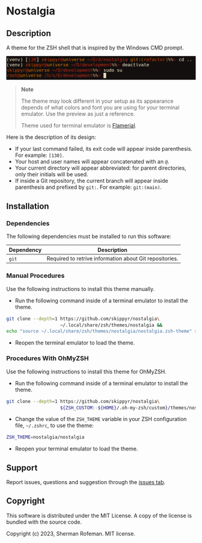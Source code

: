 # Nostalgia

## Description

A theme for the ZSH shell that is inspired by the Windows CMD prompt.

![](images/preview.png)

> **Note**
>
> The theme may look different in your setup as its appearance depends of what
> colors and font you are using for your terminal emulator. Use the preview as
> just a reference.
>
> Theme used for terminal emulator is [Flamerial](https://github.com/skippyr/flamerial).

Here is the description of its design:
-	If your last command failed, its exit code will appear inside parenthesis. For
	example: `[130]`.
-	Your host and user names will appear concatenated with an `@`.
-	Your current directory will appear abbreviated: for parent directories, only
	their initials will be used.
-	If inside a Git repository, the current branch will appear inside
	parenthesis and prefixed by `git:`. For example: `git:(main)`.

## Installation

### Dependencies

The following dependencies must be installed to run this software:

| Dependency | Description |
|-|-|
| `git` | Required to retrive information about Git repositories. |

### Manual Procedures

Use the following instructions to install this theme manually.

-	Run the following command inside of a terminal emulator to install the theme.
```bash
git clone --depth=1 https://github.com/skippyr/nostalgia\
                    ~/.local/share/zsh/themes/nostalgia &&
echo "source ~/.local/share/zsh/themes/nostalgia/nostalgia.zsh-theme" >> ~/.zshrc
```

-	Reopen the terminal emulator to load the theme.

### Procedures With OhMyZSH

Use the following instructions to install this theme for OhMyZSH.

-	Run the following command inside of a terminal emulator to install the theme.

```bash
git clone --depth=1 https://github.com/skippyr/nostalgia\
                    ${ZSH_CUSTOM:-${HOME}/.oh-my-zsh/custom}/themes/nostalgia
```

-	Change the value of the `ZSH_THEME` variable in your ZSH configuration file,
	`~/.zshrc`, to use the theme:

```bash
ZSH_THEME=nostalgia/nostalgia
```

-	Reopen your terminal emulator to load the theme.

## Support

Report issues, questions and suggestion through the [issues tab](https://github.com/skippyr/nostalgia).

## Copyright

This software is distributed under the MIT License. A copy of the license is
bundled with the source code.

Copyright (c) 2023, Sherman Rofeman. MIT license.
